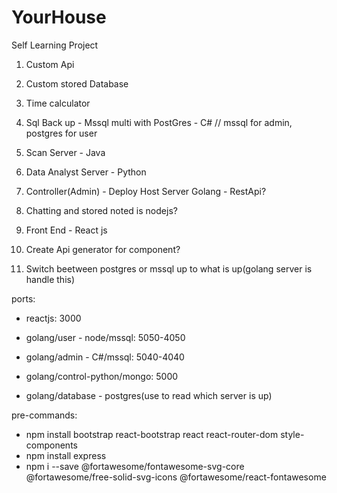 # YourHouse
Self Learning Project 
1. Custom Api 
2. Custom stored Database
3. Time calculator

4. Sql Back up - Mssql multi with PostGres - C# 
// mssql for admin, postgres for user

5. Scan Server - Java

6. Data Analyst Server - Python

7. Controller(Admin) - Deploy Host Server Golang - RestApi?

8. Chatting and stored noted is nodejs?

9. Front End - React js

10. Create Api generator for component?

11. Switch beetween postgres or mssql up to what is up(golang server is handle this)

ports:
+ reactjs: 3000

+ golang/user - node/mssql: 5050-4050

+ golang/admin - C#/mssql: 5040-4040

+ golang/control-python/mongo: 5000 

+ golang/database - postgres(use to read which server is up)


pre-commands:
+ npm install bootstrap react-bootstrap react react-router-dom style-components
+ npm install express
+ npm i --save @fortawesome/fontawesome-svg-core @fortawesome/free-solid-svg-icons @fortawesome/react-fontawesome
